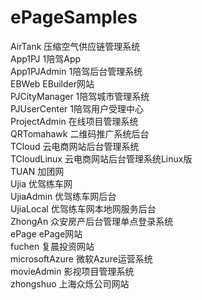 # ePageSamples

AirTank	压缩空气供应链管理系统<br/>
App1PJ	1陪驾App<br/>
App1PJAdmin 1陪驾后台管理系统<br/>
EBWeb	EBuilder网站<br/>
PJCityManager	1陪驾城市管理系统<br/>
PJUserCenter	1陪驾用户受理中心<br/>
ProjectAdmin	在线项目管理系统<br/>
QRTomahawk	二维码推广系统后台<br/>
TCloud	云电商网站后台管理系统<br/>
TCloudLinux	云电商网站后台管理系统Linux版<br/>
TUAN	加团网<br/>
Ujia	优驾练车网<br/>
UjiaAdmin	优驾练车网后台<br/>
UjiaLocal	优驾练车网本地网服务后台<br/>
ZhongAn	众安房产后台管理单点登录系统<br/>
ePage	ePage网站<br/>
fuchen	复晨投资网站<br/>
microsoftAzure	微软Azure运营系统<br/>
movieAdmin	影视项目管理系统<br/>
zhongshuo	上海众烁公司网站<br/>
